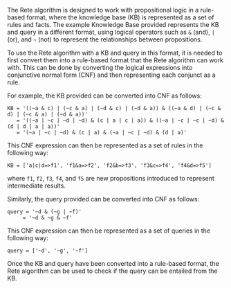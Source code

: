 The Rete algorithm is designed to work with propositional logic in a rule-based format, where the knowledge base (KB) is represented as a set of rules and facts. The example Knowledge Base provided represents the KB and query in a different format, using logical operators such as `&` (and), `|` (or), and `~` (not) to represent the relationships between propositions.

To use the Rete algorithm with a KB and query in this format, it is needed to first convert them into a rule-based format that the Rete algorithm can work with. This can be done by converting the logical expressions into conjunctive normal form (CNF) and then representing each conjunct as a rule.

For example, the KB provided can be converted into CNF as follows:

```
KB = '((~a & c) | (~c & a) | (~d & c) | (~d & a)) & ((~a & d) | (~c & d) | (~c & a) | (~d & a))'
   = '((~a | ~c | ~d | ~d) & (c | a | c | a)) & ((~a | ~c | ~c | ~d) & (d | d | a | a))'
   = '(~a | ~c | ~d) & (c | a) & (~a | ~c | ~d) & (d | a)'
```

This CNF expression can then be represented as a set of rules in the following way:

```
KB = ['a|c|d=>f1', 'f1&a=>f2', 'f2&b=>f3', 'f3&c=>f4', 'f4&d=>f5']
```

where `f1`, `f2`, `f3`, `f4`, and `f5` are new propositions introduced to represent intermediate results.

Similarly, the query provided can be converted into CNF as follows:

```
query = '~d & (~g | ~f)'
     = '~d & ~g & ~f'
```

This CNF expression can then be represented as a set of queries in the following way:

```
query = ['~d', '~g', '~f']
```

Once the KB and query have been converted into a rule-based format, the Rete algorithm can be used to check if the query can be entailed from the KB.
